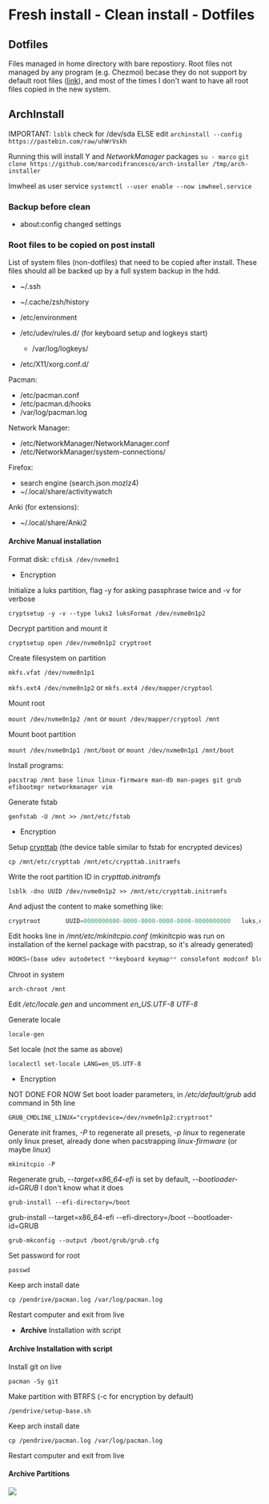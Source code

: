 # Fresh install - Clean install - Dotfiles
## Dotfiles
Files managed in home directory with bare repostiory.
Root files not managed by any program (e.g. Chezmoi) becase they do not support by default root files ([link](https://github.com/twpayne/chezmoi/discussions/1510#discussioncomment-1453461)), and most of the times I don't want to have all root files copied in the new system.

## ArchInstall
IMPORTANT: `lsblk` check for /dev/sda ELSE edit
`archinstall --config https://pastebin.com/raw/uhWrVskh`

Running this will install Y and *NetworkManager* packages
`su - marco`
`git clone https://github.com/marcodifrancesco/arch-installer /tmp/arch-installer`

Imwheel as user service
`systemctl --user enable --now imwheel.service`

### Backup before clean
- about:config changed settings

### Root files to be copied on post install
List of system files (non-dotfiles) that need to be copied after install. These files should all be backed up by a full system backup in the hdd.

- ~/.ssh
- ~/.cache/zsh/history

- /etc/environment
- /etc/udev/rules.d/ (for keyboard setup and logkeys start)
	- /var/log/logkeys/
- /etc/X11/xorg.conf.d/

Pacman:
- /etc/pacman.conf
- /etc/pacman.d/hooks
- /var/log/pacman.log

Network Manager:
- /etc/NetworkManager/NetworkManager.conf
- /etc/NetworkManager/system-connections/

Firefox:
- search engine (search.json.mozlz4)
- ~/.local/share/activitywatch

Anki (for extensions):
- ~/.local/share/Anki2

#### Archive Manual installation

Format disk: `cfdisk /dev/nvme0n1`

- Encryption

Initialize a luks partition, flag -y for asking passphrase twice and -v for verbose

`cryptsetup -y -v --type luks2 luksFormat /dev/nvme0n1p2`

Decrypt partition and mount it

`cryptsetup open /dev/nvme0n1p2 cryptroot`

Create filesystem on partition

`mkfs.vfat /dev/nvme0n1p1`

`mkfs.ext4 /dev/nvme0n1p2` or `mkfs.ext4 /dev/mapper/cryptool`

Mount root

`mount /dev/nvme0n1p2 /mnt` or `mount /dev/mapper/cryptool /mnt`

Mount boot partition

`mount /dev/nvme0n1p1 /mnt/boot` or `mount /dev/nvme0n1p1 /mnt/boot`

Install programs:

`pacstrap /mnt base linux linux-firmware man-db man-pages git grub efibootmgr networkmanager vim`

Generate fstab

`genfstab -U /mnt >> /mnt/etc/fstab`

- Encryption

Setup [crypttab](https://wiki.archlinux.org/index.php/Dm-crypt/System_configuration#crypttab) (the device table similar to fstab for encrypted devices)

`cp /mnt/etc/crypttab /mnt/etc/crypttab.initramfs`

Write the root partition ID in *crypttab.initramfs*

`lsblk -dno UUID /dev/nvme0n1p2 >> /mnt/etc/crypttab.initramfs`

And adjust the content to make something like:

```jsx
cryptroot       UUID=0000000000-0000-0000-0000-0000-0000000000   luks,discard
```

Edit hooks line in */mnt/etc/mkinitcpio.conf* (mkinitcpio was run on installation of the kernel package with pacstrap, so it's already generated)

```jsx
HOOKS=(base udev autodetect **keyboard keymap** consolefont modconf block **encrypt** filesystems fsck)
```

Chroot in system

`arch-chroot /mnt`

Edit */etc/locale.gen* and uncomment *en_US.UTF-8 UTF-8*

Generate locale

`locale-gen`

Set locale (not the same as above)

`localectl set-locale LANG=en_US.UTF-8`

- Encryption

NOT DONE FOR NOW Set boot loader parameters, in */etc/default/grub* add command in 5th line

`GRUB_CMDLINE_LINUX="cryptdevice=/dev/nvme0n1p2:cryptroot"`

Generate init frames, *-P* to regenerate all presets, *-p linux* to regenerate only linux preset, already done when pacstrapping *linux-firmware* (or maybe *linux*)

`mkinitcpio -P`

Regenerate grub, *--target=x86_64-efi* is set by default, *--bootloader-id=GRUB* I don't know what it does

`grub-install --efi-directory=/boot`

grub-install --target=x86_64-efi --efi-directory=/boot --bootloader-id=GRUB

`grub-mkconfig --output /boot/grub/grub.cfg`

Set password for root

`passwd`

Keep arch install date

`cp /pendrive/pacman.log /var/log/pacman.log`

Restart computer and exit from live

- **Archive** Installation with script

#### Archive Installation with script

Install git on live

`pacman -Sy git`

Make partition with BTRFS (-c for encryption by default)

`/pendrive/setup-base.sh`

Keep arch install date

`cp /pendrive/pacman.log /var/log/pacman.log`

Restart computer and exit from live


#### Archive Partitions
![](https://i.imgur.com/yXl9W6T.png)
